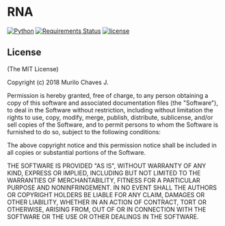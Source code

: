 # RNA

[![Python](https://img.shields.io/badge/python-3.6-brightgreen.svg)](https://www.python.org/downloads/release/python-365/)
[![Requirements Status](https://requires.io/github/MuriloChaves/RNA/requirements.svg?branch=master)](https://requires.io/github/MuriloChaves/RNA/requirements/?branch=master)
[![license](https://img.shields.io/badge/license-MIT-blue.svg)](https://github.com/MuriloChaves/RNA/blob/master/LICENSE)

## License

(The MIT License)

Copyright (c) 2018 Murilo Chaves J.

Permission is hereby granted, free of charge, to any person obtaining a copy
of this software and associated documentation files (the "Software"), to deal
in the Software without restriction, including without limitation the rights
to use, copy, modify, merge, publish, distribute, sublicense, and/or sell
copies of the Software, and to permit persons to whom the Software is
furnished to do so, subject to the following conditions:

The above copyright notice and this permission notice shall be included in all
copies or substantial portions of the Software.

THE SOFTWARE IS PROVIDED "AS IS", WITHOUT WARRANTY OF ANY KIND, EXPRESS OR
IMPLIED, INCLUDING BUT NOT LIMITED TO THE WARRANTIES OF MERCHANTABILITY,
FITNESS FOR A PARTICULAR PURPOSE AND NONINFRINGEMENT. IN NO EVENT SHALL THE
AUTHORS OR COPYRIGHT HOLDERS BE LIABLE FOR ANY CLAIM, DAMAGES OR OTHER
LIABILITY, WHETHER IN AN ACTION OF CONTRACT, TORT OR OTHERWISE, ARISING FROM,
OUT OF OR IN CONNECTION WITH THE SOFTWARE OR THE USE OR OTHER DEALINGS IN THE
SOFTWARE.